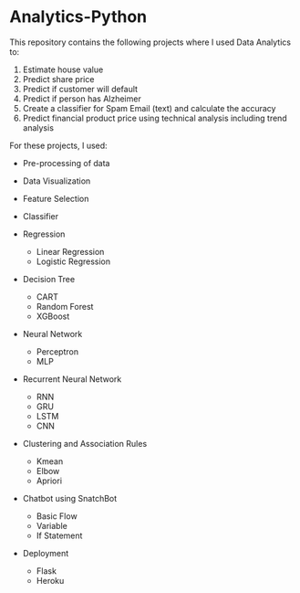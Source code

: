 # Analytics-Python
This repository contains the following projects where I used Data Analytics to:
1. Estimate house value
2. Predict share price
3. Predict if customer will default
4. Predict if person has Alzheimer
5. Create a classifier for Spam Email (text) and calculate the accuracy
6. Predict financial product price using technical analysis including trend analysis

For these projects, I used:
- Pre-processing of data
- Data Visualization
- Feature Selection
- Classifier

- Regression
  - Linear Regression
  - Logistic Regression
- Decision Tree
  - CART
  - Random Forest
  - XGBoost
- Neural Network
  - Perceptron
  - MLP
- Recurrent Neural Network
  - RNN
  - GRU
  - LSTM
  - CNN
- Clustering and Association Rules
  - Kmean
  - Elbow
  - Apriori
- Chatbot using SnatchBot
  - Basic Flow
  - Variable
  - If Statement
- Deployment
  - Flask
  - Heroku
